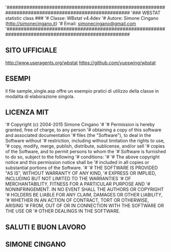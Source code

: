 '####################################################################################################
'### WBSTAT statistic class ###
'#  Classe: WBstat v4.4dev
'#  Autore: Simone Cingano (http://simonecingano.it)
'#  Email:  simonecingano@gmail.com
'####################################################################################################


## SITO UFFICIALE
http://www.useragents.org/wbstat
https://github.com/yupswing/wbstat

## ESEMPI
Il file sample_single.asp offre un esempio pratici di utilizzo della classe
in modalita di elaborazione singola.
 
## LICENZA MIT
'# Copyright (c) 2004-2015 Simone Cingano
'# 
'# Permission is hereby granted, free of charge, to any person
'# obtaining a copy of this software and associated documentation
'# files (the "Software"), to deal in the Software without
'# restriction, including without limitation the rights to use,
'# copy, modify, merge, publish, distribute, sublicense, and/or sell
'# copies of the Software, and to permit persons to whom the
'# Software is furnished to do so, subject to the following
'# conditions:
'# 
'# The above copyright notice and this permission notice shall be
'# included in all copies or substantial portions of the Software.
'# 
'# THE SOFTWARE IS PROVIDED "AS IS", WITHOUT WARRANTY OF ANY KIND,
'# EXPRESS OR IMPLIED, INCLUDING BUT NOT LIMITED TO THE WARRANTIES
'# OF MERCHANTABILITY, FITNESS FOR A PARTICULAR PURPOSE AND
'# NONINFRINGEMENT. IN NO EVENT SHALL THE AUTHORS OR COPYRIGHT
'# HOLDERS BE LIABLE FOR ANY CLAIM, DAMAGES OR OTHER LIABILITY,
'# WHETHER IN AN ACTION OF CONTRACT, TORT OR OTHERWISE, ARISING
'# FROM, OUT OF OR IN CONNECTION WITH THE SOFTWARE OR THE USE OR
'# OTHER DEALINGS IN THE SOFTWARE.


## SALUTI E BUON LAVORO
## SIMONE CINGANO



